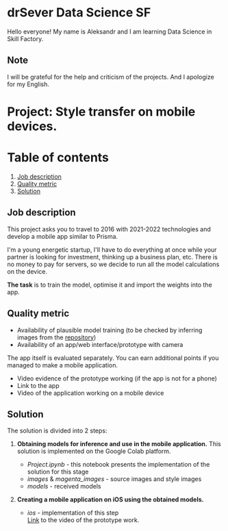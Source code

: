 # drSever Data Science SF
Hello everyone! My name is Aleksandr and I am learning Data Science in Skill Factory.
## Note
I will be grateful for the help and criticism of the projects. And I apologize for my English.

# Project: Style transfer on mobile devices. 
# Table of contents
1. [Job description](https://github.com/drSever/drSever_data_science/tree/main/Learning_projects_dl/project_10#Job-description)
2. [Quality metric](https://github.com/drSever/drSever_data_science/tree/main/Learning_projects_dl/project_10#Quality-metric)
3. [Solution](https://github.com/drSever/drSever_data_science/tree/main/Learning_projects_dl/project_10#Solution)

## Job description

This project asks you to travel to 2016 with 2021-2022 technologies and develop a mobile app similar to Prisma.

I'm a young energetic startup, I'll have to do everything at once while your partner is looking for investment, thinking up a business plan, etc. There is no money to pay for servers, so we decide to run all the model calculations on the device.

**The task** is to train the model, optimise it and import the weights into the app.


## Quality metric

- Availability of plausible model training (to be checked by inferring images from the [repository](https://github.com/magenta/magenta/tree/main/magenta/models/arbitrary_image_stylization#train-a-model-on-a-large-dataset-with-data-augmentation-to-run-on-mobile))
- Availability of an app/web interface/prototype with camera

The app itself is evaluated separately. You can earn additional points if you managed to make a mobile application.

- Video evidence of the prototype working (if the app is not for a phone)
- Link to the app
- Video of the application working on a mobile device

## Solution

The solution is divided into 2 steps:

1. **Obtaining models for inference and use in the mobile application.**
 This solution is implemented on the Google Colab platform.

    - *Project.ipynb* - this notebook presents the implementation of the solution for this stage
    - *images* & *magenta_images* - source images and style images
    - *models* - received models

2. **Creating a mobile application on iOS using the obtained models.**
    - *ios* - implementation of this step     
[Link](https://youtu.be/ypb2P3RHKqA) to the video of the prototype work.